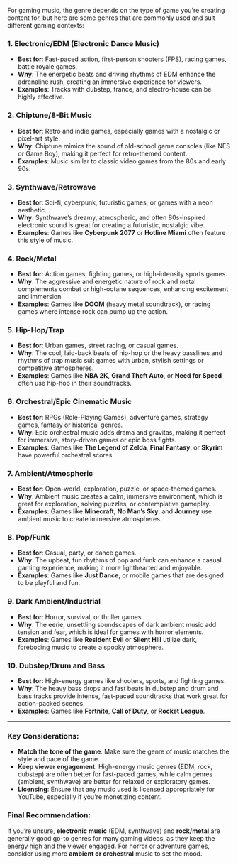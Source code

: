 For gaming music, the genre depends on the type of game you're creating content for, but here are some genres that are commonly used and suit different gaming contexts:

### 1. **Electronic/EDM (Electronic Dance Music)**

- **Best for**: Fast-paced action, first-person shooters (FPS), racing games, battle royale games.
- **Why**: The energetic beats and driving rhythms of EDM enhance the adrenaline rush, creating an immersive experience for viewers.
- **Examples**: Tracks with dubstep, trance, and electro-house can be highly effective.

### 2. **Chiptune/8-Bit Music**

- **Best for**: Retro and indie games, especially games with a nostalgic or pixel-art style.
- **Why**: Chiptune mimics the sound of old-school game consoles (like NES or Game Boy), making it perfect for retro-themed content.
- **Examples**: Music similar to classic video games from the 80s and early 90s.

### 3. **Synthwave/Retrowave**

- **Best for**: Sci-fi, cyberpunk, futuristic games, or games with a neon aesthetic.
- **Why**: Synthwave’s dreamy, atmospheric, and often 80s-inspired electronic sound is great for creating a futuristic, nostalgic vibe.
- **Examples**: Games like **Cyberpunk 2077** or **Hotline Miami** often feature this style of music.

### 4. **Rock/Metal**

- **Best for**: Action games, fighting games, or high-intensity sports games.
- **Why**: The aggressive and energetic nature of rock and metal complements combat or high-octane sequences, enhancing excitement and immersion.
- **Examples**: Games like **DOOM** (heavy metal soundtrack), or racing games where intense rock can pump up the action.

### 5. **Hip-Hop/Trap**

- **Best for**: Urban games, street racing, or casual games.
- **Why**: The cool, laid-back beats of hip-hop or the heavy basslines and rhythms of trap music suit games with urban, stylish settings or competitive atmospheres.
- **Examples**: Games like **NBA 2K**, **Grand Theft Auto**, or **Need for Speed** often use hip-hop in their soundtracks.

### 6. **Orchestral/Epic Cinematic Music**

- **Best for**: RPGs (Role-Playing Games), adventure games, strategy games, fantasy or historical genres.
- **Why**: Epic orchestral music adds drama and gravitas, making it perfect for immersive, story-driven games or epic boss fights.
- **Examples**: Games like **The Legend of Zelda**, **Final Fantasy**, or **Skyrim** have powerful orchestral scores.

### 7. **Ambient/Atmospheric**

- **Best for**: Open-world, exploration, puzzle, or space-themed games.
- **Why**: Ambient music creates a calm, immersive environment, which is great for exploration, solving puzzles, or contemplative gameplay.
- **Examples**: Games like **Minecraft**, **No Man’s Sky**, and **Journey** use ambient music to create immersive atmospheres.

### 8. **Pop/Funk**

- **Best for**: Casual, party, or dance games.
- **Why**: The upbeat, fun rhythms of pop and funk can enhance a casual gaming experience, making it more lighthearted and enjoyable.
- **Examples**: Games like **Just Dance**, or mobile games that are designed to be playful and fun.

### 9. **Dark Ambient/Industrial**

- **Best for**: Horror, survival, or thriller games.
- **Why**: The eerie, unsettling soundscapes of dark ambient music add tension and fear, which is ideal for games with horror elements.
- **Examples**: Games like **Resident Evil** or **Silent Hill** utilize dark, foreboding music to create a spooky atmosphere.

### 10. **Dubstep/Drum and Bass**

- **Best for**: High-energy games like shooters, sports, and fighting games.
- **Why**: The heavy bass drops and fast beats in dubstep and drum and bass tracks provide intense, fast-paced soundtracks that work great for action-packed scenes.
- **Examples**: Games like **Fortnite**, **Call of Duty**, or **Rocket League**.

---

### Key Considerations:

- **Match the tone of the game**: Make sure the genre of music matches the style and pace of the game.
- **Keep viewer engagement**: High-energy music genres (EDM, rock, dubstep) are often better for fast-paced games, while calm genres (ambient, synthwave) are better for relaxed or exploratory games.
- **Licensing**: Ensure that any music used is licensed appropriately for YouTube, especially if you're monetizing content.

### Final Recommendation:

If you’re unsure, **electronic music** (EDM, synthwave) and **rock/metal** are generally good go-to genres for many gaming videos, as they keep the energy high and the viewer engaged. For horror or adventure games, consider using more **ambient or orchestral** music to set the mood.
